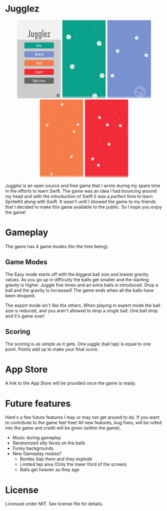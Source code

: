 # Jugglez

<p align="center" >
  <img src="https://raw.githubusercontent.com/etiennemartin/jugglez/master/assets/screenshots/MainScreen.PNG" height=250 alt="Jugglez-MainMenu" title="AFNetworking">
  <img src="https://raw.githubusercontent.com/etiennemartin/jugglez/master/assets/screenshots/gameplay_easy.png" height=250 alt="Jugglez-MainMenu" title="AFNetworking">
  <img src="https://raw.githubusercontent.com/etiennemartin/jugglez/master/assets/screenshots/gameplay_medium.png" height=250 alt="Jugglez-MainMenu" title="AFNetworking">
  <img src="https://raw.githubusercontent.com/etiennemartin/jugglez/master/assets/screenshots/gameplay_hard.png" height=250 alt="Jugglez-MainMenu" title="AFNetworking">
  <img src="https://raw.githubusercontent.com/etiennemartin/jugglez/master/assets/screenshots/gameplay_expert.png" height=250 alt="Jugglez-MainMenu" title="AFNetworking">
</p>

Jugglez is an open source and free game that I wrote during my spare time in the efforts to learn Swift. The game was an idea I had bouncing around my head and with the introduction of Swift it was a perfect time to learn SpriteKit along with Swift. It wasn't until I showed the game to my friends that I decided to make this game available to the public. So I hope you enjoy the game!

# Gameplay

The game has 4 game modes (for the time being). 

## Game Modes

The Easy mode starts off with the biggest ball size and lowest gravity values. As you go up in difficulty the balls get smaller and the starting gravity is higher. Juggle five times and an extra balls is introduced. Drop a ball and the gravity is increased! The game ends when all the balls have been dropped.

The export mode isn't like the others. When playing in expert mode the ball size is reduced, and you aren't allowed to drop a single ball. One ball drop and it's game over!

## Scoring

The scoring is as simple as it gets. One juggle (ball tap) is equal to one point. Points add up to make your final score.

# App Store

A link to the App Store will be provided once the game is ready.

# Future features

Here's a few future features I may or may not get around to do. If you want to contribute to the game feel free! All new features, bug fixes, will be rolled into the game and credit will be given (within the game).

* Music during gameplay
* Randomized silly faces on the balls
* Funky backgrounds
* New Gameplay mobes?
   * Bombs (tap them and they explode
   * Limited tap area (Only the lower third of the screen)
   * Balls get heavier as they age

# License
Licensed under MIT. See license file for details.
